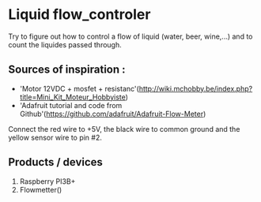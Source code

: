 # Liquid flow_controler
Try to figure out how to control a flow of liquid (water, beer, wine,...) and to count the liquides passed through.

## Sources of inspiration :
- 'Motor 12VDC + mosfet + resistanc'(http://wiki.mchobby.be/index.php?title=Mini_Kit_Moteur_Hobbyiste)
- 'Adafruit tutorial and code from Github'(https://github.com/adafruit/Adafruit-Flow-Meter)

Connect the red wire to +5V, the black wire to common ground and the yellow sensor wire to pin #2.


## Products / devices
1. Raspberry PI3B+
2. Flowmetter()
